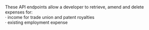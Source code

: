 These API endpoints allow a developer to retrieve, amend and delete expenses for:
<br>
·       income for trade union and patent royalties
<br>
·       existing employment expense